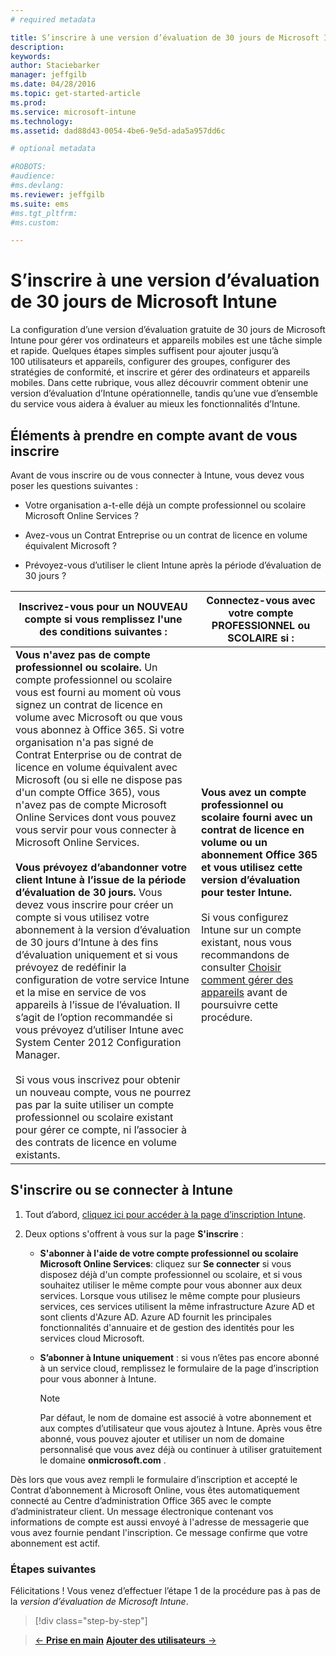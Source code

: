 ```yaml
---
# required metadata

title: S’inscrire à une version d’évaluation de 30 jours de Microsoft Intune | Microsoft Intune
description:
keywords:
author: Staciebarker
manager: jeffgilb
ms.date: 04/28/2016
ms.topic: get-started-article
ms.prod:
ms.service: microsoft-intune
ms.technology:
ms.assetid: dad88d43-0054-4be6-9e5d-ada5a957dd6c

# optional metadata

#ROBOTS:
#audience:
#ms.devlang:
ms.reviewer: jeffgilb
ms.suite: ems
#ms.tgt_pltfrm:
#ms.custom:

---
```


# S’inscrire à une version d’évaluation de 30 jours de Microsoft Intune

La configuration d’une version d’évaluation gratuite de 30 jours de Microsoft Intune pour gérer vos ordinateurs et appareils mobiles est une tâche simple et rapide. Quelques étapes simples suffisent pour ajouter jusqu’à 100 utilisateurs et appareils, configurer des groupes, configurer des stratégies de conformité, et inscrire et gérer des ordinateurs et appareils mobiles. Dans cette rubrique, vous allez découvrir comment obtenir une version d’évaluation d’Intune opérationnelle, tandis qu’une vue d’ensemble du service vous aidera à évaluer au mieux les fonctionnalités d’Intune.

## Éléments à prendre en compte avant de vous inscrire

Avant de vous inscrire ou de vous connecter à Intune, vous devez vous poser les questions suivantes :

-   Votre organisation a-t-elle déjà un compte professionnel ou scolaire Microsoft Online Services ?

-   Avez-vous un Contrat Entreprise ou un contrat de licence en volume équivalent Microsoft ?

-   Prévoyez-vous d’utiliser le client Intune après la période d’évaluation de 30 jours ?

|Inscrivez-vous pour un NOUVEAU compte si vous remplissez l'une des conditions suivantes :|Connectez-vous avec votre compte PROFESSIONNEL ou SCOLAIRE si :|
|-----------------------------------------------------------------|------------------------------------------------|
|**Vous n'avez pas de compte professionnel ou scolaire.** Un compte professionnel ou scolaire vous est fourni au moment où vous signez un contrat de licence en volume avec Microsoft ou que vous vous abonnez à Office 365. Si votre organisation n'a pas signé de Contrat Enterprise ou de contrat de licence en volume équivalent avec Microsoft (ou si elle ne dispose pas d'un compte Office 365), vous n'avez pas de compte Microsoft Online Services dont vous pouvez vous servir pour vous connecter à Microsoft Online Services.<br /><br />**Vous prévoyez d’abandonner votre client Intune à l’issue de la période d’évaluation de 30 jours.** Vous devez vous inscrire pour créer un compte si vous utilisez votre abonnement à la version d’évaluation de 30 jours d’Intune à des fins d’évaluation uniquement et si vous prévoyez de redéfinir la configuration de votre service Intune et la mise en service de vos appareils à l’issue de l’évaluation. Il s’agit de l’option recommandée si vous prévoyez d’utiliser Intune avec System Center 2012 Configuration Manager.<br /><br />Si vous vous inscrivez pour obtenir un nouveau compte, vous ne pourrez pas par la suite utiliser un compte professionnel ou scolaire existant pour gérer ce compte, ni l’associer à des contrats de licence en volume existants.|**Vous avez un compte professionnel ou scolaire fourni avec un contrat de licence en volume ou un abonnement Office 365 et vous utilisez cette version d’évaluation pour tester Intune.**<br /><br />Si vous configurez Intune sur un compte existant, nous vous recommandons de consulter [Choisir comment gérer des appareils](choose-how-to-manage-devices.md) avant de poursuivre cette procédure.|

## S'inscrire ou se connecter à Intune

1.  Tout d’abord, [cliquez ici pour accéder à la page d’inscription Intune](https://portal.office.com/Signup/Signup.aspx?OfferId=40BE278A-DFD1-470a-9EF7-9F2596EA7FF9&dl=INTUNE_A&ali=1#0%20).

2.  Deux options s'offrent à vous sur la page **S'inscrire** :

    -   **S'abonner à l'aide de votre compte professionnel ou scolaire Microsoft Online Services**: cliquez sur **Se connecter** si vous disposez déjà d'un compte professionnel ou scolaire, et si vous souhaitez utiliser le même compte pour vous abonner aux deux services. Lorsque vous utilisez le même compte pour plusieurs services, ces services utilisent la même infrastructure Azure AD et sont clients d'Azure AD. Azure AD fournit les principales fonctionnalités d'annuaire et de gestion des identités pour les services cloud Microsoft.

    -   **S’abonner à Intune uniquement** : si vous n’êtes pas encore abonné à un service cloud, remplissez le formulaire de la page d’inscription pour vous abonner à Intune.

        > [!NOTE]
        > Par défaut, le nom de domaine est associé à votre abonnement et aux comptes d’utilisateur que vous ajoutez à Intune. Après vous être abonné, vous pouvez ajouter et utiliser un nom de domaine personnalisé que vous avez déjà ou continuer à utiliser gratuitement le domaine **onmicrosoft.com** .

Dès lors que vous avez rempli le formulaire d’inscription et accepté le Contrat d’abonnement à Microsoft Online, vous êtes automatiquement connecté au Centre d’administration Office 365 avec le compte d’administrateur client. Un message électronique contenant vos informations de compte est aussi envoyé à l'adresse de messagerie que vous avez fournie pendant l'inscription. Ce message confirme que votre abonnement est actif.

### Étapes suivantes
Félicitations ! Vous venez d’effectuer l’étape 1 de la procédure pas à pas de la *version d’évaluation de Microsoft Intune*.

>[!div class="step-by-step"]

>[&larr; **Prise en main**](.\get-started-with-a-30-day-trial-of-microsoft-intune.md)     [**Ajouter des utilisateurs** &rarr;](.\get-started-with-a-30-day-trial-of-microsoft-intune-step-2.md)  


<!--HONumber=May16_HO1-->


